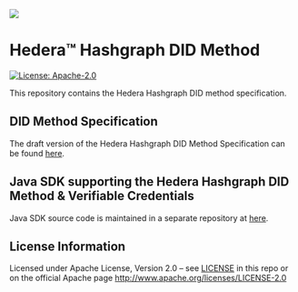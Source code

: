 ![](https://www.hedera.com/logo-capital-hbar-wordmark.jpg)


# Hedera™ Hashgraph DID Method
[![License: Apache-2.0](https://img.shields.io/badge/license-Apache--2.0-green)](LICENSE)

This repository contains the Hedera Hashgraph DID method specification.

## DID Method Specification
The draft version of the Hedera Hashgraph DID Method Specification can be found [here](did-method-specification.md).

## Java SDK supporting the Hedera Hashgraph DID Method & Verifiable Credentials
Java SDK source code is maintained in a separate repository at [here](https://github.com/hashgraph/did-sdk-java).

## License Information
Licensed under Apache License, Version 2.0 – see [LICENSE](LICENSE) in this repo or on the official Apache page  <http://www.apache.org/licenses/LICENSE-2.0>

